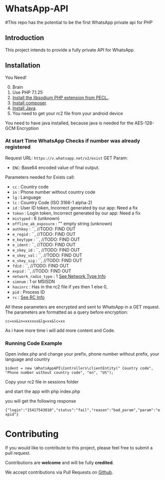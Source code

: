 # WhatsApp-API

#This repo has the potential to be the first WhatsApp private api for PHP

## Introduction

This project intends to provide a fully private API for WhatsApp.


## Installation

You Need! 

0. Brain
1. Use PHP 7.1.25
2. [Install the libsodium PHP extension from PECL.](https://paragonie.com/book/pecl-libsodium/read/00-intro.md#installing-libsodium).
3. [Install composer](https://getcomposer.org/).
4. [Install Java](https://www.java.com/en/download/).
5. You need to get your rc2 file from your android device

You need to have java installed, because java is needed for the AES-128-GCM Encryption

### At start Time WhatsApp Checks if number was already registered
Request URL: `https://v.whatsapp.net/v2/exist`
GET Param: 
- `ENC`: Base64 encoded value of final output.

Parameters needed for Exists call:
- `cc` : Country code
- `in` : Phone number without country code
- `lg` : Language
- `lc` : Country Code (ISO 3166-1 alpha-2)
- `id` : User ID token,     Incorrect generated by our app: Need a fix
- `token` : Login token,    Incorrect generated by our app: Need a fix
- `mistyped` : 6 (unknown)
- `offline_ab_exposure` : "" empty string (unknown)
- `authkey` : ``,        //TODO: FIND OUT
- `e_regid` : ``,        //TODO: FIND OUT
- `e_keytype` : ``,      //TODO: FIND OUT
- `e_ident` : ``,        //TODO: FIND OUT
- `e_skey_id` : ``,      //TODO: FIND OUT
- `e_skey_val` : ``,     //TODO: FIND OUT
- `e_skey_sig` : ``,     //TODO: FIND OUT
- `fdid` : ``,           //TODO: FIND OUT
- `expid` : ``,          //TODO: FIND OUT
- `network_radio_type` : 1 [See Network Type Info](https://github.com/socialAPIS/WhatsApp-API/blob/master/src/Constants/Network%20Types.txt)
- `simnum` : 1 or MSISDN
- `hasinrc` : Has in the rc2 file if yes then 1 else 0,
- `pid` : Process ID
- `rc` : [See RC Info](https://github.com/socialAPIS/WhatsApp-API/blob/master/src/Constants/RC_Info.txt)

All these parameters are encrypted and sent to WhatsApp in a GET request. The parameters are formatted as a query before encryption:

`cc=xx&in=xxxxxx&lg=xx&lc=xx`


As i have more time i will add more content and Code.


### Running Code Example

Open index.php and change your prefix, phone number without prefix, your language and country

`$ident = new \WhatsAppAPI\Controllers\clientEntity(" Country code", "Phone number without country code", "en", "US");`

Copy your rc2 file in sessions folder

and start the app with
php index.php

you will get the following response

`{"login":"15417543010","status":"fail","reason":"bad_param","param":"expid"}`

# Contributing
If you would like to contribute to this project, please feel free to submit a pull request.

Contributions are **welcome** and will be fully **credited**.

We accept contributions via Pull Requests on [Github](https://github.com/socialAPIS/WhatsApp-API).

